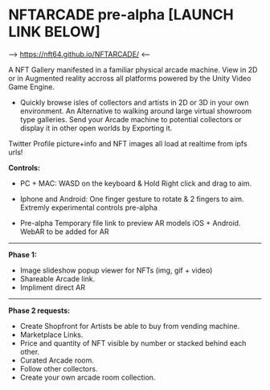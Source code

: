 # NFTARCADE  pre-alpha [LAUNCH LINK BELOW]
--> https://nft64.github.io/NFTARCADE/  <--

A NFT Gallery manifested in a familiar physical arcade machine.
View in 2D or in Augmented reality accross all platforms powered by the Unity Video Game Engine.
* Quickly browse isles of collectors and artists in 2D or 3D in your own environment.  An Alternative to walking around large virtual showroom type galleries.  Send your Arcade machine to potential collectors or display it in other open worlds by Exporting it.

Twitter Profile picture+info and NFT images all load at realtime from ipfs urls!

**Controls:** 
* PC + MAC:  WASD on the keyboard & Hold Right click and drag to aim.
* Iphone and Android: One finger gesture to rotate & 2 fingers to aim. Extremly experimental controls pre-alpha

* Pre-alpha Temporary file link to preview AR models iOS + Android. WebAR to be added for AR

---------------
**Phase 1:**  
* Image slideshow popup viewer for NFTs  (img, gif + video)
* Shareable Arcade link.
* Impliment direct AR

---------------
**Phase 2 requests:**
* Create Shopfront for Artists be able to buy from vending machine. 
* Marketplace Links.
* Price and quantity of NFT visible by number or stacked behind each other.
* Curated Arcade room.
* Follow other collectors.
* Create your own arcade room collection.

